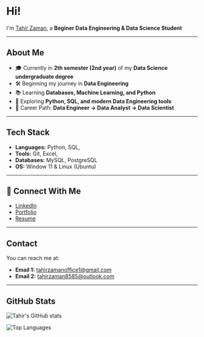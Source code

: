 # Hi!
I'm [Tahir Zaman](https://my-porfolio-ten-bice.vercel.app/), a **Beginer Data Engineering & Data Science Student**   

---

##  About Me
- 🎓 Currently in **2th semester (2nd year)** of my **Data Science undergraduate degree**  
- 🛠️ Beginning my journey in **Data Engineering**  
- 📚 Learning **Databases, Machine Learning, and Python**  
- 🌱 Exploring **Python, SQL, and modern Data Engineering tools**  
- 🎯 Career Path: **Data Engineer → Data Analyst → Data Scientist** 

---

##  Tech Stack
- **Languages:** Python, SQL, 
- **Tools:** Git, Excel, 
- **Databases:** MySQL, PostgreSQL  
- **OS:**  Window 11 & Linux (Ubuntu)  

---

## 🔗 Connect With Me
- [LinkedIn](www.linkedin.com/in/tahir-zaman-9285722a8)  
- [Portfolio](https://my-porfolio-ten-bice.vercel.app/)  
- [Resume](https://drive.google.com/file/d/1d3AcX04EDM25OzhGrgr9QIZEV-sRr8xq/view?usp=sharing)  

---
##  Contact
You can reach me at:  
- **Email 1:** [tahirzamanoffice1@gmail.com](mailto:tahirzamanoffice1@gmail.com)  
- **Email 2:** [tahirzaman8585@outlook.com](mailto:tahirzaman8585@outlook.com)  

---

## GitHub Stats
![Tahir's GitHub stats](https://github-readme-stats.vercel.app/api?username=tahirzaman&show_icons=true&theme=tokyonight)  

![Top Languages](https://github-readme-stats.vercel.app/api/top-langs/?username=tahirzaman&layout=compact&theme=tokyonight)  


